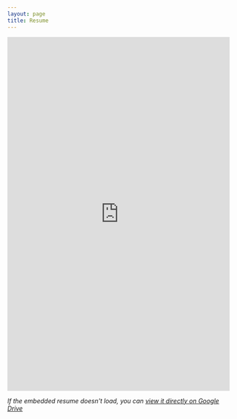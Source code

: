 ```yaml
---
layout: page
title: Resume
---
```

<div class="shadow-lg p-3 mb-5 bg-white rounded">
    <iframe 
        src="https://drive.google.com/file/d/1sclflTvSvMs4K7tPWeLLrqBi1btKywp3/view?usp=sharing"
        width="100%" 
        height="800px" 
        style="border: none;">
    </iframe>
</div>

*If the embedded resume doesn't load, you can [view it directly on Google Drive](https://drive.google.com/file/d/1sclflTvSvMs4K7tPWeLLrqBi1btKywp3/view?usp=sharing)*